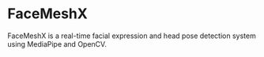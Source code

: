 # FaceMeshX
FaceMeshX is a real-time facial expression and head pose detection system using MediaPipe and OpenCV.
